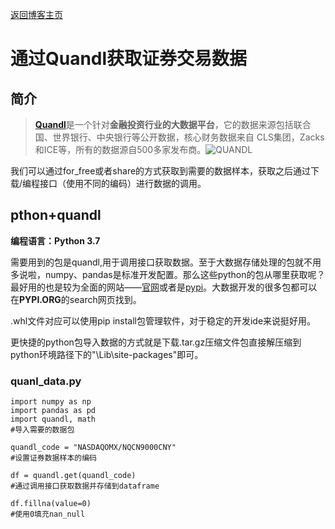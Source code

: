 [返回博客主页](https://kawchu.github.io/page_cn)



# **通过Quandl获取证券交易数据**


## 简介

> [**Quandl**](https://www.quandl.com/)是一个针对**金融投资行业的大数据平台**，它的数据来源包括联合国、世界银行、中央银行等公开数据，核心财务数据来自 CLS集团，Zacks和ICE等，所有的数据源自500多家发布商。![QUANDL](https://www.egouz.com/uploadfile/2017/0919/20170919091540902166.jpg)

我们可以通过for_free或者share的方式获取到需要的数据样本，获取之后通过下载/编程接口（使用不同的编码）进行数据的调用。

## pthon+quandl

**编程语言：Python 3.7**

需要用到的包是quandl,用于调用接口获取数据。至于大数据存储处理的包就不用多说啦，numpy、pandas是标准开发配置。那么这些python的包从哪里获取呢？最好用的也是较为全面的网站——[官网](https://www.quandl.com/tools/python)或者是[pypi](https://pypi.org/search/?q=quandl)。大数据开发的很多包都可以在**PYPI.ORG**的search网页找到。

.whl文件对应可以使用pip install包管理软件，对于稳定的开发ide来说挺好用。

更快捷的python包导入数据的方式就是下载.tar.gz压缩文件包直接解压缩到python环境路径下的"\Lib\site-packages"即可。

### quanl_data.py
```
import numpy as np 
import pandas as pd
import quandl, math
#导入需要的数据包

quandl_code = "NASDAQOMX/NQCN9000CNY"
#设置证券数据样本的编码

df = quandl.get(quandl_code)
#通过调用接口获取数据并存储到dataframe

df.fillna(value=0)
#使用0填充nan_null
```

